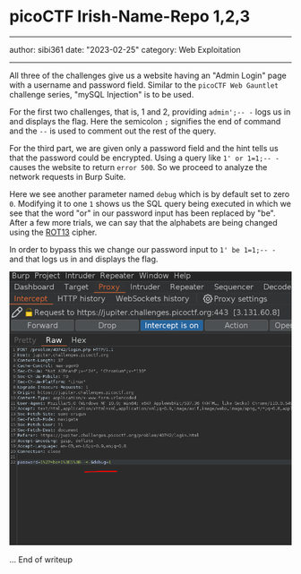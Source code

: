 # picoCTF Irish-Name-Repo 1,2,3

---

author: sibi361
date: "2023-02-25"
category: Web Exploitation

---

All three of the challenges give us a website having an "Admin Login" page with a username and password field. Similar to the `picoCTF Web Gauntlet` challenge series, "mySQL Injection" is to be used.

For the first two challenges, that is, 1 and 2, providing `admin';-- -` logs us in and displays the flag. Here the semicolon `;` signifies the end of command and the `--` is used to comment out the rest of the query.

For the third part, we are given only a password field and the hint tells us that the password could be encrypted. Using a query like `1' or 1=1;-- -` causes the website to return `error 500`. So we proceed to analyze the network requests in Burp Suite.

Here we see another parameter named `debug` which is by default set to zero `0`. Modifying it to one `1` shows us the SQL query being executed in which we see that the word "or" in our password input has been replaced by "be". After a few more trials, we can say that the alphabets are being changed using the [ROT13](https://en.wikipedia.org/wiki/ROT13) cipher.

In order to bypass this we change our password input to `1' be 1=1;-- -` and that logs us in and displays the flag.

![burp.png](images/burp.png)

...
End of writeup
